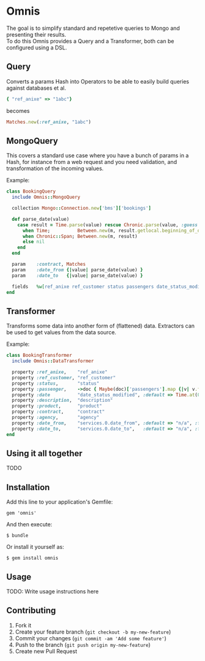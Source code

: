 # Omnis
The goal is to simplify standard and repetetive queries to Mongo and presenting their results.  
To do this Omnis provides a Query and a Transformer, both can be configured using a DSL.

## Query
Converts a params Hash into Operators to be able to easily build queries against databases et al.

```ruby
{ "ref_anixe" => "1abc"}
```
becomes
```ruby
Matches.new(:ref_anixe, "1abc")
```

## MongoQuery
This covers a standard use case where you have a bunch of params in a Hash, for instance from a web request and you need validation, and transformation of the incoming values.

Example:
```ruby
class BookingQuery
  include Omnis::MongoQuery

  collection Mongo::Connection.new['bms']['bookings']

  def parse_date(value)
    case result = Time.parse(value) rescue Chronic.parse(value, :guess => false)
      when Time;          Between.new(m, result.getlocal.beginning_of_day..result.getlocal.end_of_day)
      when Chronic::Span; Between.new(m, result)
      else nil
    end
  end

  param    :contract, Matches
  param    :date_from {|value| parse_date(value) }
  param    :date_to   {|value| parse_date(value) }

  fields   %w[ref_anixe ref_customer status passengers date_status_modified date_from date_to description product contract agency services]
end
```

## Transformer
Transforms some data into another form of (flattened) data. Extractors can be used to get values from the data source.

Example:
```ruby
class BookingTransformer
  include Omnis::DataTransformer

  property :ref_anixe,    "ref_anixe"
  property :ref_customer, "ref_customer"
  property :status,       "status"
  property :passenger,    ->doc { Maybe(doc)['passengers'].map {|v| v.first.values.slice(1..2).join(' ') }.or('Unknown').fetch.to_s }
  property :date          "date_status_modified", :default => Time.at(0), :format => ->v { v.to_s(:date) }
  property :description,  "description"
  property :product,      "product"
  property :contract,     "contract"
  property :agency,       "agency"
  property :date_from,    "services.0.date_from", :default => "n/a", :format => ->v { v.to_s(:date) }
  property :date_to,      "services.0.date_to",   :default => "n/a", :format => ->v { v.to_s(:date) }
end
```

## Using it all together
TODO

## Installation

Add this line to your application's Gemfile:

    gem 'omnis'

And then execute:

    $ bundle

Or install it yourself as:

    $ gem install omnis

## Usage

TODO: Write usage instructions here

## Contributing

1. Fork it
2. Create your feature branch (`git checkout -b my-new-feature`)
3. Commit your changes (`git commit -am 'Add some feature'`)
4. Push to the branch (`git push origin my-new-feature`)
5. Create new Pull Request

